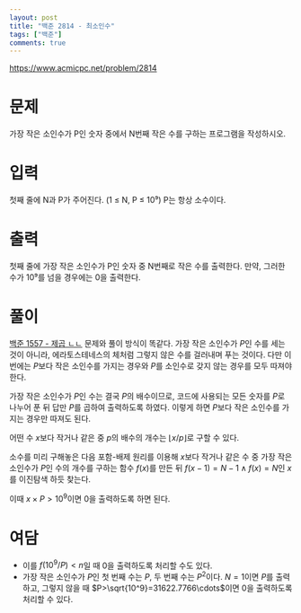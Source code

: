 ```yaml
---
layout: post
title: "백준 2814 - 최소인수"
tags: ["백준"]
comments: true
---
```


<https://www.acmicpc.net/problem/2814>

# 문제

가장 작은 소인수가 P인 숫자 중에서 N번째 작은 수를 구하는 프로그램을 작성하시오.

# 입력

첫째 줄에 N과 P가 주어진다. (1 ≤ N, P ≤ 10⁹) P는 항상 소수이다.

# 출력

첫째 줄에 가장 작은 소인수가 P인 숫자 중 N번째로 작은 수를 출력한다. 만약, 그러한 수가 10⁹를 넘을 경우에는 0을 출력한다.

# 풀이

[백준 1557 - 제곱 ㄴㄴ](/BOJ1557) 문제와 풀이 방식이 똑같다. 가장 작은 소인수가 $P$인 수를 세는 것이 아니라, 에라토스테네스의 체처럼 그렇지 않은 수를 걸러내며 푸는 것이다. 다만 이번에는 $P$보다 작은 소인수를 가지는 경우와 $P$를 소인수로 갖지 않는 경우를 모두 따져야 한다.

가장 작은 소인수가 $P$인 수는 결국 $P$의 배수이므로, 코드에 사용되는 모든 숫자를 $P$로 나누어 푼 뒤 답만 $P$를 곱하여 출력하도록 하였다. 이렇게 하면 $P$보다 작은 소인수를 가지는 경우만 따져도 된다.

어떤 수 $x$보다 작거나 같은 중 $p$의 배수의 개수는 $\left\lfloor x / p \right\rfloor$로 구할 수 있다.

소수를 미리 구해놓은 다음 포함-배제 원리를 이용해 $x$보다 작거나 같은 수 중 가장 작은 소인수가 $P$인 수의 개수를 구하는 함수 $f(x)$를 만든 뒤 $f(x-1)=N-1 \land f(x)=N$인 $x$를 이진탐색 하듯 찾는다.

이때 $x \times P > 10^9$이면 0을 출력하도록 하면 된다.

# 여담

- 이를 $f(10^9 / P) < n$일 때 0을 출력하도록 처리할 수도 있다.
- 가장 작은 소인수가 $P$인 첫 번째 수는 $P$, 두 번째 수는 $P^2$이다. $N=1$이면 $P$를 출력하고, 그렇지 않을 때 $P>\sqrt{10^9}=31622.7766\cdots$이면 0을 출력하도록 처리할 수 있다.
